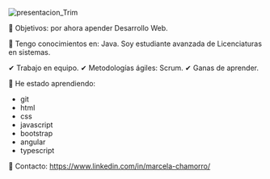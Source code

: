 ![presentacion_Trim](https://user-images.githubusercontent.com/82426298/115081873-5c63c180-9edb-11eb-9669-5de9d231dd87.gif)


📝 Objetivos: por ahora apender Desarrollo Web.

📌 Tengo conocimientos en: Java. Soy estudiante avanzada de Licenciaturas en sistemas.

✔ Trabajo en equipo.
✔ Metodologías ágiles: Scrum.
✔ Ganas de aprender.

💜 He estado aprendiendo: 
- git
- html
- css
- javascript 
- bootstrap 
- angular
- typescript

📩 Contacto: https://www.linkedin.com/in/marcela-chamorro/
<!---
marcela-chamorro/marcela-chamorro is a ✨ special ✨ repository because its `README.md` (this file) appears on your GitHub profile.
You can click the Preview link to take a look at your changes.
--->

